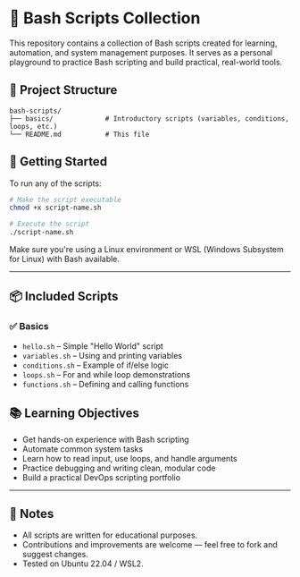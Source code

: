 # 🐚 Bash Scripts Collection

This repository contains a collection of Bash scripts created for learning, automation, and system management purposes. It serves as a personal playground to practice Bash scripting and build practical, real-world tools.

## 📁 Project Structure

```
bash-scripts/
├── basics/             # Introductory scripts (variables, conditions, loops, etc.)
└── README.md           # This file
```

## 🚀 Getting Started

To run any of the scripts:

```bash
# Make the script executable
chmod +x script-name.sh

# Execute the script
./script-name.sh
```

Make sure you're using a Linux environment or WSL (Windows Subsystem for Linux) with Bash available.

---

## 📦 Included Scripts

### ✅ Basics
- `hello.sh` – Simple "Hello World" script
- `variables.sh` – Using and printing variables
- `conditions.sh` – Example of if/else logic
- `loops.sh` – For and while loop demonstrations
- `functions.sh` – Defining and calling functions

## 📚 Learning Objectives

- Get hands-on experience with Bash scripting
- Automate common system tasks
- Learn how to read input, use loops, and handle arguments
- Practice debugging and writing clean, modular code
- Build a practical DevOps scripting portfolio

---

## 📌 Notes

- All scripts are written for educational purposes.
- Contributions and improvements are welcome — feel free to fork and suggest changes.
- Tested on Ubuntu 22.04 / WSL2.
